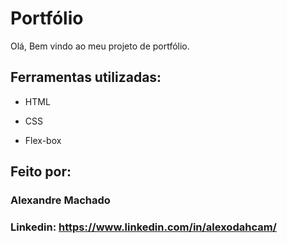 # Portfólio 

Olá, Bem vindo ao meu projeto de portfólio.

## Ferramentas utilizadas:

* HTML

* CSS

* Flex-box

## Feito por:

### Alexandre Machado

### Linkedin: https://www.linkedin.com/in/alexodahcam/

